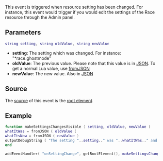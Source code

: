 This event is triggered when resource setting has been changed. For instance, this event would trigger if you would edit the settings of the Race resource through the Admin panel.

Parameters
----------

``` lua
string setting, string oldValue, string newValue
```

-   **setting**: The setting which was changed. For instance: "\*race.ghostmode"
-   **oldValue**: The previous value. Please note that this value is in [JSON](/docs/JSON.md "wikilink"). To get a normal Lua value, use [fromJSON](/fromJSON.md "wikilink")
-   **newValue**: The new value. Also in [JSON](/docs/JSON.md "wikilink")

Source
------

The [source](/docs/event_system#Event_source.md "wikilink") of this event is the [root element](/root_element.md "wikilink").

Example
-------

``` lua
function makeSettingsChangesVisible ( setting, oldValue, newValue )
whatItWas = fromJSON ( oldValue )
whatItsNow = fromJSON ( newValue )
outputDebugString ( "The setting "..setting.." was "..whatItWas.." and has been changed to "..whatItsNow.."." ) --Making the setting change visible in debug (use /debugscript [number] to see it)
end

addEventHandler( "onSettingChange", getRootElement(), makeSettingsChangesVisible ) --adding the event
```
